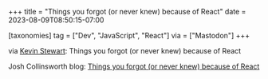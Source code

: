 +++
title = "Things you forgot (or never knew) because of React"
date = 2023-08-09T08:50:15-07:00

[taxonomies]
tag = ["Dev", "JavaScript", "React"]
via = ["Mastodon"]
+++

via [Kevin Stewart](https://hachyderm.io/@kstewart/110858162374662002): Things you forgot (or never knew) because of React

<!-- more -->

Josh Collinsworth blog: [Things you forgot (or never knew) because of React](https://joshcollinsworth.com/blog/antiquated-react)
